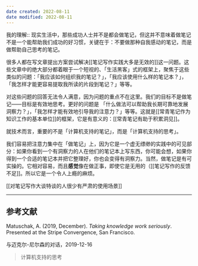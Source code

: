 ```yaml
---
date created: 2022-08-11
date modified: 2022-08-11
---
```


我的理解:: 现实生活中，那些成功人士并不是都会做笔记，但这并不意味着做笔记不是一个能帮助我们成功的好习惯，关键在于：不要做那种自我感动的笔记，而是做帮助自己思考的笔记。

很多人都在写文章提出方案尝试解决[[笔记写作实践大多是无效的]]这一问题。这些文章中的绝大部分都着眼于一个短视的、「生活黑客」式的框架上，聚焦于这些类似的问题：「我应该如何组织我的笔记？」，「我应该使用什么样的笔记本？」，「我怎样才能更容易提取我所读的片段到笔记？」等等。

对这些问题的回答无法令人满意，因为问题的重点不在这里。我们的目标不是做笔记——目标是有效地思考。更好的问题是 「什么做法可以帮助我长期可靠地发展洞察力？」，「我怎样才能有效地引导我的注意力？」等等。这就是[[常青笔记作为知识工作的基本单位]]的框架，它是有意义的：[[常青笔记有助于积累洞见]]。

就技术而言，重要的不是「计算机支持的笔记」，而是「计算机支持的思考」。

我们容易把注意力集中在「做笔记」上，因为它是一个虚无缥缈的实践中的可见部分：如果你看到一个有洞察力的人在他们的笔记本上写东西，你可能会想，如果你得到一个合适的笔记本并把它整理好，你也会变得有洞察力。当然，做笔记是有可实操的。它相对容易，而且**感觉**像在做正事，即使它是无用的（[[笔记写作的反馈不足]]。所以它是一个令人上瘾的麻烦。

[[对笔记写作大谈特谈的人很少有严肃的使用场景]]
___

## 参考文献

Matuschak, A. (2019, December). _Taking knowledge work seriously_. Presented at the Stripe Convergence, San Francisco.

与迈克尔-尼尔森的对话，2019-12-16

> 计算机支持的思考
